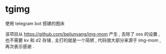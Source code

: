 # tgimg
使用 telegram bot 搭建的图床

该项目从 https://github.com/beilunyang/img-mom 产生 , 去除了 oss 的设置 , 也不需要 kv 和 d2 存储 , 主打的就是一个简陋 , 代码很大部分来源于 img-mom , 再次表示感谢 .